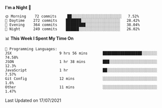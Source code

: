 <!--START_SECTION:waka-->
**I'm a Night 🦉** 

```text
🌞 Morning    72 commits     ██░░░░░░░░░░░░░░░░░░░░░░░   7.52% 
🌆 Daytime    272 commits    ███████░░░░░░░░░░░░░░░░░░   28.42% 
🌃 Evening    364 commits    █████████░░░░░░░░░░░░░░░░   38.04% 
🌙 Night      249 commits    ██████░░░░░░░░░░░░░░░░░░░   26.02%

```


📊 **This Week I Spent My Time On** 

```text
💬 Programming Languages: 
JSX                      9 hrs 56 mins       ██████████████████░░░░░░░   74.58% 
JSON                     1 hr 38 mins        ███░░░░░░░░░░░░░░░░░░░░░░   12.3% 
JavaScript               1 hr                ██░░░░░░░░░░░░░░░░░░░░░░░   7.57% 
Git Config               12 mins             ░░░░░░░░░░░░░░░░░░░░░░░░░   1.6% 
Other                    11 mins             ░░░░░░░░░░░░░░░░░░░░░░░░░   1.47%

```


 Last Updated on 17/07/2021
<!--END_SECTION:waka-->
